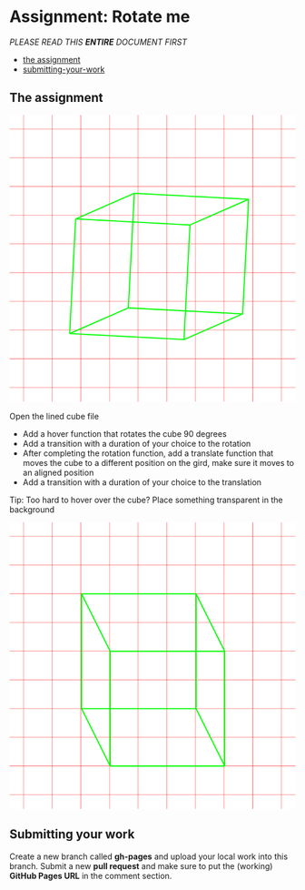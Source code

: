 # Assignment: Rotate me

*PLEASE READ THIS **ENTIRE** DOCUMENT FIRST*

* [the assignment](#the-assignment)
* [submitting-your-work](#submitting-your-work)


## The assignment

![assignment](assignment.png)

Open the lined cube file

* Add a hover function that rotates the cube 90 degrees
* Add a transition with a duration of your choice to the rotation
* After completing the rotation function, add a translate function that moves the cube to a different position on the gird, make sure it moves to an aligned position
* Add a transition with a duration of your choice to the translation

Tip: Too hard to hover over the cube? Place something transparent in the background

![endresult](endresult.png)

## Submitting your work
Create a new branch called **gh-pages** and upload your local work into this branch. Submit a new **pull request** and make sure to put the (working) **GitHub Pages URL** in the comment section. 
